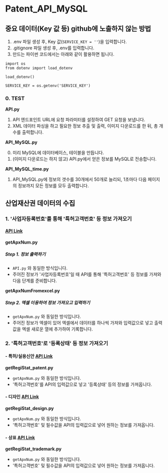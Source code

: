 # Patent_API_MySQL

## 중요 데이터(Key 값 등) github에 노출하지 않는 방법
1. .env 파일 생성 후, Key 값(```SERVICE_KEY = ''```)을 입력합니다.
2. .gitignore 파일 생성 후, .env를 입력합니다.
3. 만드는 파이썬 코드에서는 아래와 같이 활용하면 됩니다.
```
import os
from dotenv import load_dotenv

load_dotenv()

SERVICE_KEY = os.getenv('SERVICE_KEY')
```

### 0. TEST
**API.py**
1. API 엔드포인트 URL에 요청 파라미터를 설정하여 GET 요청을 보냅니다.
2. XML 데이터 파싱을 하고 필요한 정보 추출 및 출력, 이미지 다운로드를 한 뒤, 총 개수를 출력합니다.

**API_MySQL.py**

0. 미리 MySQL에 데이터베이스, 테이블을 만듭니다.
1. (이미지 다운로드는 하지 않고) API.py에서 얻은 정보를 MySQL로 전송합니다.

**API_MySQL_time.py**
1. API_MySQL.py에 정보의 갯수를 30개에서 50개로 늘리되, 1초마다 다음 페이지의 정보까지 모든 정보를 모두 출력합니다.

## 산업재산권 데이터의 수집

### 1. '사업자등록번호'를 통해 '특허고객번호' 등 정보 가져오기
#### [API Link](https://plus.kipris.or.kr/portal/data/service/DBII_000000000000247/view.do?menuNo=210007&kppBCode=&kppMCode=&kppSCode=&subTab=&entYn=N&clasKeyword=#soap_ADI_0000000000010076)

**getApxNum.py**
##### Step 1. 정보 출력하기
- ```API.py``` 와 동일한 방식입니다.
- 주어진 정보가 '사업자등록번호'일 때 API를 통해 '특허고객번호' 등 정보를 가져와 다음 단계를 준비합니다.

**getApxNumFromexcel.py**
##### Step 2. 엑셀 이용하여 정보 가져오고 입력하기

- ```getApxNum.py``` 와 동일한 방식입니다.
- 주어진 정보가 엑셀이 있어 엑셀에서 데이터를 하나씩 가져와 입력값으로 넣고 출력값을 엑셀 새로운 열에 추가하여 기록합니다.

### 2. '특허고객번호'로 '등록상태' 등 정보 가져오기
#### - 특허/실용신안 [API Link](https://plus.kipris.or.kr/portal/data/service/DBII_000000000000001/view.do?%20menuNo=200100&kppBCode=&kppMCode=&kppSCode=&subTab=SC001&entYn=N&clasKeyword=#soap_ADI_0000000000002944)
**getRegiStat_patent.py** 
- ```getApxNum.py``` 와 동일한 방식입니다.
- '특허고객번호'를 API의 입력값으로 넣고 '등록상태' 등의 정보를 가져옵니다.

#### - 디자인 [API Link](https://plus.kipris.or.kr/portal/data/service/DBII_000000000000008/view.do?%20menuNo=200100&kppBCode=&kppMCode=&kppSCode=&subTab=SC001&entYn=N&clasKeyword=#soap_ADI_0000000000002311)
**getRegiStat_design.py** 
- ```getApxNum.py``` 와 동일한 방식입니다.
- '특허고객번호' 및 필수값을 API의 입력값으로 넣어 원하는 정보를 가져옵니다.

#### - 상표 [API Link](https://plus.kipris.or.kr/portal/data/service/DBII_000000000000012/view.do?%20menuNo=200100&kppBCode=&kppMCode=&kppSCode=&subTab=SC001&entYn=N&clasKeyword=#soap_ADI_0000000000002321)
**getRegiStat_trademark.py** 
- ```getApxNum.py``` 와 동일한 방식입니다.
- '특허고객번호' 및 필수값을 API의 입력값으로 넣어 원하는 정보를 가져옵니다.
